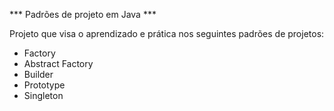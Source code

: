 *** Padrões de projeto em Java ***

Projeto que visa o aprendizado e prática nos seguintes padrões de projetos:

- Factory
- Abstract Factory
- Builder
- Prototype
- Singleton
